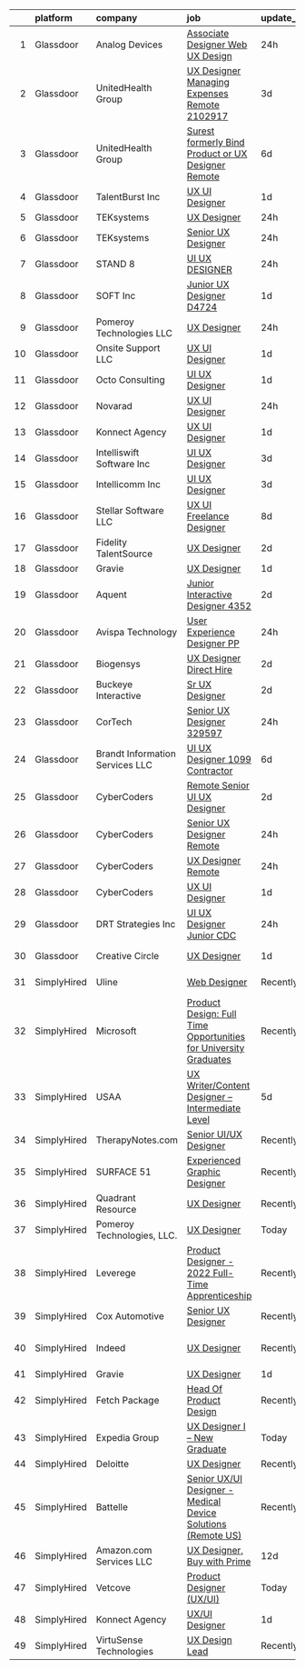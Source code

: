

|    | platform    | company                          | job                                                                                                                                                                                                                                                                                                                                                                                                                                                                                                                                                                                                                                                                                                                                                                                                                                                                                                                                                                                                                                                                                                                                                                                                                                                                                                                                                                                                             | update_time   | location                  |
|---:|:------------|:---------------------------------|:----------------------------------------------------------------------------------------------------------------------------------------------------------------------------------------------------------------------------------------------------------------------------------------------------------------------------------------------------------------------------------------------------------------------------------------------------------------------------------------------------------------------------------------------------------------------------------------------------------------------------------------------------------------------------------------------------------------------------------------------------------------------------------------------------------------------------------------------------------------------------------------------------------------------------------------------------------------------------------------------------------------------------------------------------------------------------------------------------------------------------------------------------------------------------------------------------------------------------------------------------------------------------------------------------------------------------------------------------------------------------------------------------------------|:--------------|:--------------------------|
|  1 | Glassdoor   | Analog Devices                   | [Associate Designer  Web UX Design](https://www.glassdoor.com/partner/jobListing.htm?pos=123&ao=1136043&s=58&guid=000001838d44f211b74409bc84dc7542&src=GD_JOB_AD&t=SR&vt=w&cs=1_e2c35e25&cb=1664522449865&jobListingId=1008170145189&jrtk=3-0-1ge6k9shqkhrd801-1ge6k9sifi4lc800-f89ac41868bd421d-)                                                                                                                                                                                                                                                                                                                                                                                                                                                                                                                                                                                                                                                                                                                                                                                                                                                                                                                                                                                                                                                                                                              | 24h           | Massachusetts             |
|  2 | Glassdoor   | UnitedHealth Group               | [UX Designer Managing Expenses Remote 2102917](https://www.glassdoor.com/partner/jobListing.htm?pos=105&ao=1110586&s=58&guid=000001838d44f211b74409bc84dc7542&src=GD_JOB_AD&t=SR&vt=w&cs=1_dedefca7&cb=1664522449863&jobListingId=1008162312927&cpc=654405A9B1E0A9F5&jrtk=3-0-1ge6k9shqkhrd801-1ge6k9sifi4lc800-35735c5c7906a19b--6NYlbfkN0C8O9VKdOj_1Zh75e9_CvYhSsWVxS1Pvi5WUWhsf4w7FOycHcR50Ta-CQORLM6vDVdH5xGTw1aURcqaEgVnx8X5e-_sExwBxAf7Txx8K-yy01Nd4pYCMx1w1njUrzVd9P1xmEsquCot3Zww_IFu3eBi1HXz7guDhZurraRnkX93QmnM1PmterbzorrUFV_6l2xrwHFaxx0TloLYJGGckY9KHWULoltqhe6fEAGBFCZhfrBsRAjpGcpztd8DdldWoegm-Bt6ZeJcm2avfeooveYDho4TTVEaRxhY3xTATLTIqY_3JD029n4SJNI9gjrQ320sjiOvmL3YIlvIJNW5JePmvrw37bKYfioC6vkNK9c_CLTcAY2M07a2H6woxDcEt1G9BGZyLsM_bT_i0axRsw7e2yP2YDAMbw7jC5LmHlZtr6heaLkunTVb)                                                                                                                                                                                                                                                                                                                                                                                                                                                                                                                                                                                                              | 3d            | Eden Prairie, MN          |
|  3 | Glassdoor   | UnitedHealth Group               | [Surest  formerly Bind  Product or UX Designer   Remote](https://www.glassdoor.com/partner/jobListing.htm?pos=109&ao=1110586&s=58&guid=000001838d44f211b74409bc84dc7542&src=GD_JOB_AD&t=SR&vt=w&cs=1_2bb817e9&cb=1664522449863&jobListingId=1008158415002&cpc=F41FEAB56D215062&jrtk=3-0-1ge6k9shqkhrd801-1ge6k9sifi4lc800-dcc99525ad15f39c--6NYlbfkN0C8O9VKdOj_1Zh75e9_CvYhSsWVxS1Pvi5WUWhsf4w7FOycHcR50Ta-CQORLM6vDVc_d6mlvMmodh148_lKU6wNFMck6kYL_C5JaDh7rHJw08C9tY53dT0fOy7AZxBV4HecvY_6WHx8P5gnpJYh-gRf8kKhng8wXcUrnK2gLGx-iI7RU4J1a49b7OKJZaoG-F2kvflRTdHb3w1SC-gbZg8K0lFsUJU7_WnzWImNyt-DMwUVKLUH-Ivnto8EFxYEG0hxDcA37UlaKFoKqCrnaLm277lvS8Z4ahQd4NhBHZCr9i2_bYsVjLYmasg_JHF5hPyvk9ulNcIfVS8kPZ68aIswU4jF9tvyO9dqurr1G7nRUdAXi3DkBxR7Lj2u9JsOnv_GG5Djf8DK559bV58TES65xOzJNy1-icz6xvSpjT9FT6m8_DaNRCmK)                                                                                                                                                                                                                                                                                                                                                                                                                                                                                                                                                                                                    | 6d            | New York, NY              |
|  4 | Glassdoor   | TalentBurst  Inc                 | [UX UI Designer](https://www.glassdoor.com/partner/jobListing.htm?pos=112&ao=1110586&s=58&guid=000001838d44f211b74409bc84dc7542&src=GD_JOB_AD&t=SR&vt=w&ea=1&cs=1_681eefa4&cb=1664522449864&jobListingId=1008168137768&cpc=9908D8D4413DBB8A&jrtk=3-0-1ge6k9shqkhrd801-1ge6k9sifi4lc800-d54fd8eb07908ba4--6NYlbfkN0AytblDjMhCTRr2PwXSTF3LlCyagmIhB_qBKYhkTsU9J8kbOkkPPbkHTn1PvWfxq-OxQkT0mkQMb_m91Yxy5THvksedP65a-rNWCg7qI6Qd4HExynl0cXOt_q1c1MYUD3gaJ_zgYhA9T6zQGXY0-jrFTdQ0VaREUejX0OwnrUUMyf5NcTS1D7sW05_fWpsvLWcwj5OczpX8qc8ylq-2-DtpWtVzMzCtF_LVF1_9Lff7Mxrcgxzwh0cus-fuiW9gMej8gKoV1J5IzkURGdQrQEGJAvW0CwBiyqqZeJxB9RXtf2G99Hv6HUQzw16OeZeadGjy1PpE8SZsBYkzRxwUVgSH29Xwgc6bO6V06H3rzMHGTkeAXdIGOEdmIDbbTcfGG3yP3bYqvcM5Q1GAm-PL3VzzzGL1g-m7J5ZQAnBEGzzLoX8z0rgORKDjjaEnoI0ZR-VGmdPcMH4d71EUaBvKsDddpk1YxBff1mYfOhknLPz12cMyq0tLecoDvKkBr7edgkI3CQLoAwy-rg%3D%3D)                                                                                                                                                                                                                                                                                                                                                                                                                                                                                                                                           | 1d            | Remote                    |
|  5 | Glassdoor   | TEKsystems                       | [UX Designer](https://www.glassdoor.com/partner/jobListing.htm?pos=115&ao=1110586&s=58&guid=000001838d44f211b74409bc84dc7542&src=GD_JOB_AD&t=SR&vt=w&cs=1_b4a8af3f&cb=1664522449864&jobListingId=1008172766049&cpc=A65DF3A704A48F9B&jrtk=3-0-1ge6k9shqkhrd801-1ge6k9sifi4lc800-1ae74d094111a9f8--6NYlbfkN0AuKz8EBO1xHDEL7V2YF9xF3dC_I9B9i-Zw2Jh8clPMK3KTieKealHQySFBD4L6FvMt4hGeVJ7Y62wNwvFx6us616dBCCNc2-ZHocaSI6KC0OLTTborCs04tMUzotO0SypsKNpsLZSEGbYFVhbhOvaa9RTT4v2mGFpOah0Zpwwz6HMAJaVevj5pqFq6ryHKlPIr5yMc2t1XdvbTW6hqjAOMoa6xdC2xQRA-Z0Uu8hBW8S8M_9aKcEvhP9ILarGw_Ufg64KbXP0Uv1Pzu4svSuu2w0u2QApb1vd7Rs5-ZpyEuOD5-9FqzFrlvJW5qikI2TX7njU81YFYQeVZA1iwr6eO64LT5ZS6LxGETSpPrTO7KuQV_MIsvffVzqTY81BpNPRneMVY0pmwxjx3N2RYSovZZu9pC_IyMfSEtXUrtV8QSDUQtzDVucboReuAsjuyLusE9BZKe_HQSAVUcfIN5ExtcwCtDYrO-bVul5nrk4Sl1Qqr2KQniH0XGLf8g0T_XhkP0zFpcuGyLi0dc1W-3l49IXkdlPxffoAPOOUNSI1MnbH2rI5J272txwqFgRcfIwAkyGCYN4tn2UrmSF-mj8sMbvfoomAu457nbif4wBpVJelHOrl7xygGIZdkLf0swjO5Z_f9L50RN6Dmds4-RIJZhkVGZZCIPc_BMBr8Ud7W7AIzOb9AT3_1mzuRl5iCgpBV5zQUVqx8wsuUsQzrNFgHJ5E43I7QIBa-QgDe7RNeMBSqrRfjv1c7MOW_SSMkO3JL2DzIrl6Ibge0eR91OWV_5lrNUuh7e-CMV70oR_5vJlkgVT-itb0OJ2UhAr0A7pglJ-S0CG8GMr-i40XAaZR22HzLbhzM9-75stteklkGO9h5eCbY0BGlo0D6Tp-PKZAgSxuynlUiAwvbEiSptIXVeDIofHtUQxjIWB0ybDSWe3IZDWo35CuB)                                                                                                               | 24h           | Dallas, TX                |
|  6 | Glassdoor   | TEKsystems                       | [Senior UX Designer](https://www.glassdoor.com/partner/jobListing.htm?pos=114&ao=1110586&s=58&guid=000001838d44f211b74409bc84dc7542&src=GD_JOB_AD&t=SR&vt=w&cs=1_1ed2d31c&cb=1664522449864&jobListingId=1008172766048&cpc=FD1C1DA32C38CFA7&jrtk=3-0-1ge6k9shqkhrd801-1ge6k9sifi4lc800-fcce30b190709b83--6NYlbfkN0AuKz8EBO1xHDEL7V2YF9xF3dC_I9B9i-Zw2Jh8clPMK3KTieKealHQySFBD4L6FvMt4hGeVJ7Y68106llFV3IBQKQYzCbtI-MzP9lCQPYMgpsK_nE-15qdg-YBM72zWSi1SSRFnHxcXj2nsOwaHaGri8IyglhjyVq71qBl8FUUCfndLOCvSOuhKgjhT_CKTklG1ZjaLkAaTp5Ocqu0cgWFPbSDts8IMSn3GukJl2QCxm8a83b7_WuCMYp2TqpgdiOHeyv-gh1Y_RZJ4DeoA69-mHtBILPl4Kho0yc90yYAYBP7mEv9Zm2MelwBUDGfH_7KF1VrCdhmk6DaCliSoEajBAokPHnTFmCi_-aQSwBedhPhyNmmkoCd77wmPHjkO1yomI8DA4pN7d00HSSrVwvWhGKX_oYiIvpdYQ979cC7tDSwxMu_aFaepVV3a3Z5vjjfnE1uLi8B7ZiEvgrYo7rruukjzZI1WnMMJ03iRnmPxNvQpkZ2D2ssHAnHDEO8lvACEw3fW8Gq4WjeEw1V3DNMNxLIOg_5u1nvWcW9wdSwwCGC2iiEBvNvF3AZIxL_Jqr0NEDSjQJrSqzH7PkhMZpRaN1DOCxwXZOGpahVfjk6W5ubNb6kG7Nyr4WSFnt9UEvoRV_fU6TeM3rGCXIuUxUrdvFgVdwpXhy3f-r42QqJsvEvTkOThu_0Syexg1Md0OibK_foKcNJKtKAJogwAwm2K87pTDx7JHEKSGqoHOrUUvQ75tNeICIQdwNQqLJxIU_Osca-zUImdDiEfJNg2BWuQFZsC2qUkWqpQxBmn8eCC2rBNy5V37oCTY3H4sgYHoq5SSWFhj10NkW5D6K_X0DmVHvshDktVAwarSXA2b0KcKSjrIh85hadrJiVAKHvMmKHILo-FLTyj-Kf923q-KD9d85DW-G31MWlXZHqd7R235tCviHCQWIL)                                                                                                        | 24h           | Atlanta, GA               |
|  7 | Glassdoor   | STAND 8                          | [UI UX DESIGNER](https://www.glassdoor.com/partner/jobListing.htm?pos=128&ao=1136043&s=58&guid=000001838d44f211b74409bc84dc7542&src=GD_JOB_AD&t=SR&vt=w&cs=1_e86e9289&cb=1664522449866&jobListingId=1008171533547&jrtk=3-0-1ge6k9shqkhrd801-1ge6k9sifi4lc800-3e7e40ff3f9f0ec9-)                                                                                                                                                                                                                                                                                                                                                                                                                                                                                                                                                                                                                                                                                                                                                                                                                                                                                                                                                                                                                                                                                                                                 | 24h           | New York, NY              |
|  8 | Glassdoor   | SOFT Inc                         | [Junior UX Designer   D4724](https://www.glassdoor.com/partner/jobListing.htm?pos=126&ao=1136043&s=58&guid=000001838d44f211b74409bc84dc7542&src=GD_JOB_AD&t=SR&vt=w&ea=1&cs=1_22bfaa63&cb=1664522449866&jobListingId=1008168032948&jrtk=3-0-1ge6k9shqkhrd801-1ge6k9sifi4lc800-abeb21ce7308843c-)                                                                                                                                                                                                                                                                                                                                                                                                                                                                                                                                                                                                                                                                                                                                                                                                                                                                                                                                                                                                                                                                                                                | 1d            | Remote                    |
|  9 | Glassdoor   | Pomeroy Technologies  LLC        | [UX Designer](https://www.glassdoor.com/partner/jobListing.htm?pos=125&ao=1136043&s=58&guid=000001838d44f211b74409bc84dc7542&src=GD_JOB_AD&t=SR&vt=w&ea=1&cs=1_21b3c5a4&cb=1664522449865&jobListingId=1008170934366&jrtk=3-0-1ge6k9shqkhrd801-1ge6k9sifi4lc800-73808df76b154699-)                                                                                                                                                                                                                                                                                                                                                                                                                                                                                                                                                                                                                                                                                                                                                                                                                                                                                                                                                                                                                                                                                                                               | 24h           | Remote                    |
| 10 | Glassdoor   | Onsite Support LLC               | [UX UI Designer](https://www.glassdoor.com/partner/jobListing.htm?pos=102&ao=1110586&s=58&guid=000001838d44f211b74409bc84dc7542&src=GD_JOB_AD&t=SR&vt=w&ea=1&cs=1_029a1391&cb=1664522449862&jobListingId=1008169414448&cpc=9DC6E4D8324653EE&jrtk=3-0-1ge6k9shqkhrd801-1ge6k9sifi4lc800-a2aaa8486b49cb07--6NYlbfkN0Auk-QkTeXAvl3GClZfDM17QnofsqdUwCNpvBU1ShVA2_yp9Eg1uWSGJ1J2ClXU4kC3icgS9_W-5OsuWunWt_IyctRlB_pbyfy0dghEqf4VNyql2VDZ2IGt7AMSmGCYyfN4lJqudB2TMcLul0G85UmzqSdWchKEuZt7nw4iQuQHG9yX2SOt8G79KsOTwlB5zvkT-fC5hS9o1lg81PPYTQb8JMkoEcD9DuloEFvXHvMqNDqrdlLOcGyVqKofYb1j-oSQOBGrELk1tZY-fknn8v65TLdCCX4Wq2QgGWnPlk7wCvLqmL1aNPGobtQiH-0DhpsP-Xs0MVVp6UCmXdE-wSm1k2G6pHj1GEo2W3LnfHi0T5Vj-9rZMQtkbLi2_mSuRkn_gBrdVxGHn-B71vc3lWSwNpmyWKHcoVSGMmJ1V0Na13ZoZbQdRgOKp9yp3ctgd048WxN5muN2xihLcFA7mZHnufkDDzLxU1qRYAM8EaWAEl60o_nKdIS-E2-WdU-rjWIYIYsgMlc7wQ%3D%3D)                                                                                                                                                                                                                                                                                                                                                                                                                                                                                                                                           | 1d            | Remote                    |
| 11 | Glassdoor   | Octo Consulting                  | [UI UX Designer](https://www.glassdoor.com/partner/jobListing.htm?pos=104&ao=1110586&s=58&guid=000001838d44f211b74409bc84dc7542&src=GD_JOB_AD&t=SR&vt=w&ea=1&cs=1_2938e740&cb=1664522449863&jobListingId=1008168500556&cpc=217C45A42544DB93&jrtk=3-0-1ge6k9shqkhrd801-1ge6k9sifi4lc800-b371f68b6cc4eaad--6NYlbfkN0BUILWTwFEMoXKrKssGyD8iTIA4IasGWC9VuLPSE7H-z3PWa5O78tC_NkFRpx8Ok5lPrUM7VPeJDZc1K6nRz6VTjVqrFkmtE1Tu5MmOi-VWlYxoX3PZSwQz7msP4ZNglGJEcCFNl3jkA2XF5qu19Srs_qOr8Em2AJbfiSkMTCMKsvYpLkr4E9oiEiMHqzWG952G5pZgAyKy4uy922rEP-AYVRwBWmCLlxcV18xZQ6lPFccihcknocw3rkR6UfI_-gvlMF8R33WHXM2HMYN0G7o1kbxMP-RuOUeUCsiIYC6ylNkchN5nlYDIcZ3W4215WNUz5JkSYLTtMlSHjWuDWAcRpF-vq5hPyAP2zxyyVVhZEO2FSL4ASafdXyZrToLiDaicAuuZazyZIJxEBjqMADPCPg5khLYVdxFlMy5nfWySADlakHg4RThsCx6uLJ9ETwxRtq8w8KzgisAwQwgrRFet3AM1HZRquc_TWjo5-i_4SYBcjGIb0NWy96kr67SFfE3cfMMdSjqGQw%3D%3D)                                                                                                                                                                                                                                                                                                                                                                                                                                                                                                                                           | 1d            | Remote                    |
| 12 | Glassdoor   | Novarad                          | [UX UI Designer](https://www.glassdoor.com/partner/jobListing.htm?pos=129&ao=1136043&s=58&guid=000001838d44f211b74409bc84dc7542&src=GD_JOB_AD&t=SR&vt=w&ea=1&cs=1_06f36cd4&cb=1664522449866&jobListingId=1008172460860&jrtk=3-0-1ge6k9shqkhrd801-1ge6k9sifi4lc800-66256d4ed1a99d4a-)                                                                                                                                                                                                                                                                                                                                                                                                                                                                                                                                                                                                                                                                                                                                                                                                                                                                                                                                                                                                                                                                                                                            | 24h           | Provo, UT                 |
| 13 | Glassdoor   | Konnect Agency                   | [UX UI Designer](https://www.glassdoor.com/partner/jobListing.htm?pos=101&ao=1110586&s=58&guid=000001838d44f211b74409bc84dc7542&src=GD_JOB_AD&t=SR&vt=w&ea=1&cs=1_8640d158&cb=1664522449862&jobListingId=1008168438925&cpc=C19BE7EA145E205E&jrtk=3-0-1ge6k9shqkhrd801-1ge6k9sifi4lc800-9b61eef49c5311ef--6NYlbfkN0A-7AasZqH9Qn1Anb5-SGr1cEoKuvdHr_Nh2LwbaEhTGEydg6s1jxro67S5AJCHI4rCBnE8SwSEChdyMxCt7PW4zVyycmXIqTm8Idwfu1X07f4opH2Wlp_JY5FDsWaDDWmu8V3Hj2CCU_jidTElN-oSw1EgEgQMTamuJ_XaRKgvdppN0e1kKCMBxfxR7c6NgOKlJCaOClFp3ioetOllTTLrSapxYpiXwhOo50r_gWGg-ADDwM-0YaYa18fHGYOoBcow70eUFO-8wGceSdZ_lSTjlmBl6_Kj0nKHt7ivvyZNVx8FAOpj39MsNY_TsGu1CcgwZzCUr0wg8-kvlYAXov6QTcMSQXqyBAywyEIsCpPh30bSwoAfMI0AoWK6PmfKfgvh8NAP0Ygwic9r5VXXM6N3qu-kQdqk55uX3xivRywg5C2EZh_jLRLcEzT-n0VwFdxtm2Sxi5DvS3TG9kzt9OgunB94iZK9zmBxNRFEEldKtK1UkFYH-kKslCXwJ1M_HSQ%3D)                                                                                                                                                                                                                                                                                                                                                                                                                                                                                                                                                         | 1d            | Remote                    |
| 14 | Glassdoor   | Intelliswift Software Inc        | [UI UX Designer](https://www.glassdoor.com/partner/jobListing.htm?pos=117&ao=1110586&s=58&guid=000001838d44f211b74409bc84dc7542&src=GD_JOB_AD&t=SR&vt=w&ea=1&cs=1_0886a5de&cb=1664522449865&jobListingId=1008164005707&cpc=6FC5BA77C9A4CD78&jrtk=3-0-1ge6k9shqkhrd801-1ge6k9sifi4lc800-caced73505e867f4--6NYlbfkN0DiLKrdXjeQZR9vKVzqvG_fO73QKtee5CoWfuVjZxaK4bmjGwd_vuK3iP9vI1bYUpCmrS6Qwd2t26YvYyO7Ak0sOC-t504NbZCSil3hwk41tww4WX760mfuW3bZeK7Bxtk7xiLTT8fqhdbCqh6EuwPpDy8MfY1vS0nfKwVw8_LH0Uj9pxUyhTMVc1OgAw3kxHbM6LkGNbhFu8fs9VDfWGWnFrjdknB-JzyawHKf7M6AP1E3OWHl72_bkCC762JLSXhhjKLTGFT2zvsYhOYKgClq8EleGSOoZpGS0HbWAtwfpWypPkJC84gMHuHld7EOP2HSM4YXE6j5GAgxaHNGobKP4O1pgh90LjAg_Rp6Ru4iKI2-Hw4jqbOVDJxzEkblEzL1qF1WVcHrpB_OymMDHDtVBPOd0l4FokS1tsXxcb6i-VFFt2bpURG55N_BxFChkZxBhhuEqWGX_eJnEOYukkPX7hO_2pTf4ivdSJkBSnsJ8mvdizrqVWOPmcOVNygXw3C5TDJKEexvX8Sa7lvoiHV2_3ZcXGQEv-0B-TYkzvE1HG7JiAY7tMfGfAg-Jw9P61wyeSmhHuvMhau-j4aalh4_GvX1-dA6rXL0uzGLYThalRmvqiO_N9t_oS2WMeFqBCDNwuo7RioVvIc46TIxswI0mohCIBgwLRpW9tYNBdRkXbhekBAW4vDg)                                                                                                                                                                                                                                                                                                                                                                       | 3d            | Atlanta, GA               |
| 15 | Glassdoor   | Intellicomm Inc                  | [UI UX Designer](https://www.glassdoor.com/partner/jobListing.htm?pos=107&ao=1110586&s=58&guid=000001838d44f211b74409bc84dc7542&src=GD_JOB_AD&t=SR&vt=w&ea=1&cs=1_6da78062&cb=1664522449863&jobListingId=1008162824501&cpc=0FE1F5EA2BC84A01&jrtk=3-0-1ge6k9shqkhrd801-1ge6k9sifi4lc800-77d90b9bdfe3fd21--6NYlbfkN0ChKihHdWUYlBRbbnjV70faLAmc7CdQbAkEYrx9QGU1An9lzWqTAjHS5tSZ18XLIvExbfG7YUs9wX5NlgJN93BLATALkr6wdcVUe3x2gVRLOAtumFiEB6EhR5jkv0CzPFZm5dBwAJiDHEKSy3TEOuxRoJmPduteKoUNly0VausAEtY5NtMS5AeCa2d_BozR69-PKDp_5GzL4hleFXKjHcV6ttx5UAv2f8tF_-9lMkKxufTvraEZccBhkqhPaDaBeBXFizjdzg8pFJf9Fc01A-HkdkMpTKvC-KfKa7m_2utOiad48tDvdCzhcMOxO5mYGyEzA1fqerIKueTWtO1H2Z-t5U_ScosRNRGXCYZdTIuy1ktQUqlH85GPUXgCLofjueYATwMKOL1ZcaEQ4iVgNZPWVmc8kKQ8-4ONL_Mp50TfY99u2LGXHZM7m7pNBRXpIvfjHFn9UnuhMmH6w_v1KsO_oB7FAEkOU0_erUN8Azy7PtUP2aaOQtcfrcrEQF-ElNg%3D)                                                                                                                                                                                                                                                                                                                                                                                                                                                                                                                                                         | 3d            | Wayne, PA                 |
| 16 | Glassdoor   | Stellar Software  LLC            | [UX UI Freelance Designer](https://www.glassdoor.com/partner/jobListing.htm?pos=127&ao=1136043&s=58&guid=000001838d44f211b74409bc84dc7542&src=GD_JOB_AD&t=SR&vt=w&ea=1&cs=1_ad06fa0b&cb=1664522449866&jobListingId=1008153816308&jrtk=3-0-1ge6k9shqkhrd801-1ge6k9sifi4lc800-5c97b58db50d63fb-)                                                                                                                                                                                                                                                                                                                                                                                                                                                                                                                                                                                                                                                                                                                                                                                                                                                                                                                                                                                                                                                                                                                  | 8d            | Remote                    |
| 17 | Glassdoor   | Fidelity TalentSource            | [UX Designer](https://www.glassdoor.com/partner/jobListing.htm?pos=106&ao=1110586&s=58&guid=000001838d44f211b74409bc84dc7542&src=GD_JOB_AD&t=SR&vt=w&cs=1_ece09df9&cb=1664522449863&jobListingId=1008164718000&cpc=8A48E7D5890B96AC&jrtk=3-0-1ge6k9shqkhrd801-1ge6k9sifi4lc800-d0d3d3ff856dc8ca--6NYlbfkN0AoYXfdOe7El6-Ykny_IbMrQLc_ftZ75MJybi-dJXWXjsCzoyCJRRBVlF9fO0cfHB_4Iss1mpfrV1KEL_i1jrZuTSDnlLV-HZsg7UToNtl7fTd04rV74herW18UR8Dk9LZazC636Rsw_-43zuFw_lqdkZ4j2HFb46I_IeGNGbd4rzY-fnlbSMzrYJ_6x-A88F-cwhwyhoV3_E80RaShb5H44hwtWqeCetWC6Q8LPZrCZN7VzsZtRr96karfL9wK2kLvNS2hjl3JbnxWffBPNes7IUytfbSULEFCdGz_D7qVj4RQj5xgzXaJohTMtPhtTOpKYjcRXEuDN2EmRqRjhvmLHPsU_X5GfX0mjxzoIzFYbk23ExSK_xBsCv_4dX8OPc9ibeIa_822_zXkuPR4RGUjBTUH3Unoa8n0as4qr7S-BkFJJKomnchyOTio-CGtjyrTI6_GBPK_ECOXIUvZjTRmzz2RGrE1aUAnyBQhSe93vMQKJ3dhA8IhGvGG4EG_fXs%3D)                                                                                                                                                                                                                                                                                                                                                                                                                                                                                                                                                                 | 2d            | Boston, MA                |
| 18 | Glassdoor   | Gravie                           | [UX Designer](https://www.glassdoor.com/partner/jobListing.htm?pos=130&ao=1136043&s=58&guid=000001838d44f211b74409bc84dc7542&src=GD_JOB_AD&t=SR&vt=w&cs=1_01042f61&cb=1664522449866&jobListingId=1008169935298&jrtk=3-0-1ge6k9shqkhrd801-1ge6k9sifi4lc800-a41b370174a5f361-)                                                                                                                                                                                                                                                                                                                                                                                                                                                                                                                                                                                                                                                                                                                                                                                                                                                                                                                                                                                                                                                                                                                                    | 1d            | Remote                    |
| 19 | Glassdoor   | Aquent                           | [Junior Interactive Designer  4352 ](https://www.glassdoor.com/partner/jobListing.htm?pos=120&ao=1110586&s=58&guid=000001838d44f211b74409bc84dc7542&src=GD_JOB_AD&t=SR&vt=w&cs=1_20219648&cb=1664522449865&jobListingId=1008165513680&cpc=3BA4CE39D5B5DEF5&jrtk=3-0-1ge6k9shqkhrd801-1ge6k9sifi4lc800-bf130ab23b83691d--6NYlbfkN0DMrcEu7yrtATojKJA7cEzGQ3FdRGWLh0CZQInL4ECGI9gD0Wolx9R2v-Aex0-GK04wuCgzflPBRkRQfW92hu5bdB7I5i80oD0xKC7ZbT0oWx1mhDK9tT_G3lq83ALv5_npUo_hMljb4KaRsw9wJdbbIoRv6v9BEzOoHSMB09PFnNT00pACfxFFa-bYm56iFcyrz0FGJ34H7UHigEsChEhZpbE7vhs_Ft4yhfjFEcmpLW4j3Td182vzHDAmBB7nwD5-CoFREueMow_wrDTlSsPotYtGkjkkZSRJ-ku6RVPBqO9a50nvtpu9mERGN0cgU768pLoJiL72EfJ3WYqiZyBm8yi29v9mHll8TFocWA5752C28L-i4tgmqgMAdiGlqpj_PSzQXRoThl65iN7UGQfFigLSm39h1-g5VRxs-G_DJJsRZ9cP0C2OAf2yTz1r7Qo%3D)                                                                                                                                                                                                                                                                                                                                                                                                                                                                                                                                                                                                          | 2d            | Santa Monica, CA          |
| 20 | Glassdoor   | Avispa Technology                | [User Experience Designer  PP](https://www.glassdoor.com/partner/jobListing.htm?pos=110&ao=1110586&s=58&guid=000001838d44f211b74409bc84dc7542&src=GD_JOB_AD&t=SR&vt=w&cs=1_48c85258&cb=1664522449863&jobListingId=1008172501184&cpc=AF1E4A3695F490BE&jrtk=3-0-1ge6k9shqkhrd801-1ge6k9sifi4lc800-a932c045d8ecbf15--6NYlbfkN0Dj2d0qKPEJP0fpBViK7V-TZwXvjpwqshPgAnSSx4qW-KrhPkyDM9HZpLSjbx7r2sh-hW-9TZ398-v1QoGlynyU4UKI3pyGGEMJsVyGiNBl49T2mB5j84FzOxB2IsCw88WdoSgdMgVgxrlvks9CZSqUQv0F0wdkx16WIXCZtPzY1QCsb7lbBt59Y1poCSDtOtH-8CDUrgNkJagZ3_5GwXtXeprGUOkObzR05rnhVuJxZti4rwGUAvClb5-tWwfGaOKXPgCAlsC3Y2pGQIR5jv4boz3zBplgWxGKHQso_LiylwtQxmR7zFfBoDceXs0pl6Ga887ngdcDClfUyEKoQxQH7Cc4lxAmcD9UhQWM_Vom3BTEXCWoRL3Q6nxcCbAFa7_vlYibay2Y2SU8I_AbU7ziVTX_8ELwn62cFVeRC39bb8auiWz5ef6JMDgAEg8QWyFjVmn8YI4omMEtMws5T5XO)                                                                                                                                                                                                                                                                                                                                                                                                                                                                                                                                                                                              | 24h           | Sunnyvale, CA             |
| 21 | Glassdoor   | Biogensys                        | [UX Designer  Direct Hire ](https://www.glassdoor.com/partner/jobListing.htm?pos=121&ao=1110586&s=58&guid=000001838d44f211b74409bc84dc7542&src=GD_JOB_AD&t=SR&vt=w&ea=1&cs=1_7672ed41&cb=1664522449865&jobListingId=1008165029830&cpc=3BA4CE39D5B5DEF5&jrtk=3-0-1ge6k9shqkhrd801-1ge6k9sifi4lc800-26aa007cd35ed355--6NYlbfkN0ALcONX9zP3vzsQVyXitmxRLy8VCeRuNMOvRPshq8lKaH6v3p3LVJfTTZzCjMRNFpY3RUfof14y10Ua9-gnP8Gx-CA3oqECMfUYC-HbcNI0qZ7-C-N5I4nogXKqsjrJHDUrOrWj30ubJD12TdskYD6sdwBkhi2lKF-nX4dNx0iTAUZcSWVcA7TJ2OswzNhtMX0QxCpfNUvvlp5v-dKfDS3J2FO8GfGDdJkNzhgrsT6Kox9-zy2J082Nv6Afmwof-GNpYKDtM2VSmWCC7q2YOor1Rh16Y8RqZos0ZrZfJBfdPeMW_5-PMm1XCv1PPWFe6Yk8y5MjmB5STs4hfni1PaWcWB_Ud7e5qcFXuwdN1TU_3HFlO42Lhy_5TVXxlwJAvzXd1BsxalvgGEnrE_vZWQVF-jRD8IHNZ-_P744ws0SbAWE7yssvY5IN7cY3JkeoXGV6lc_tEf33tpLekiSa1gh1qH2ZJeaX7U1XiE23G37bcx3j9RE3p6Ry3IDKK4owQDf0P1EdX-XelA%3D%3D)                                                                                                                                                                                                                                                                                                                                                                                                                                                                                                                                | 2d            | Remote                    |
| 22 | Glassdoor   | Buckeye Interactive              | [Sr UX Designer](https://www.glassdoor.com/partner/jobListing.htm?pos=103&ao=1110586&s=58&guid=000001838d44f211b74409bc84dc7542&src=GD_JOB_AD&t=SR&vt=w&ea=1&cs=1_3a992bb2&cb=1664522449863&jobListingId=1008165037804&cpc=632C08DE5A4EA969&jrtk=3-0-1ge6k9shqkhrd801-1ge6k9sifi4lc800-1372e7c6c9b13e23--6NYlbfkN0BTy4Vq3kUv-8E8fBOrhZt-7WJQYqv7u2ur6JnxlE7nq_aQtV-qQ9P-Gx6Ls6vkuajWnB7VhfFf09OP-YACW3EXqNw8VKG4XYe3Pz9LO7NcUtOsoUpjAZ4ICOWtJOCZdMF4JCh8E3IY74lX6GG4NbX_ZFI4pU2xwiKHNYRkb2U25C-UE5lY-c6ad5vvSfd6Pscx_dAdwT6W57Vr8TxGYVCqumUGXumxcTpXyz3atD-axIg5jVXtCV3nrk448J1dE4OgCiAe7loMCM1djWRWLzCCDh89LNiYjG9LJHMXfcBNKc6NsseC6g03akL7-F9svUtvJdrBlXbMTVxZVeCM-5dXQwIp-eqkHIIO7WPLUdNCxcU7GRFgp_d3Xa2xXrINjTQwyh4V2YMkgBGMKqtc97KcCADiJUmcRsbIvqZldx8sqVJGJPPcAeKixk7utIb5rR-adi02Kf4K-wS5HvRJVq8M68QqLNTFowFBr8i46yadMK5XHO__Zlw6ofcbBxtQ0yI%3D)                                                                                                                                                                                                                                                                                                                                                                                                                                                                                                                                                         | 2d            | Remote                    |
| 23 | Glassdoor   | CorTech                          | [Senior UX Designer   329597](https://www.glassdoor.com/partner/jobListing.htm?pos=108&ao=1110586&s=58&guid=000001838d44f211b74409bc84dc7542&src=GD_JOB_AD&t=SR&vt=w&cs=1_71f367e7&cb=1664522449863&jobListingId=1008171368139&cpc=654405A9B1E0A9F5&jrtk=3-0-1ge6k9shqkhrd801-1ge6k9sifi4lc800-64db2dec43e2a41a--6NYlbfkN0ATCZlh4at3dJuJ3v9QYE_c1VOYF6jG6qQshNoY64OlFAW6_fpYv6Q67PZxGEGKo3SL2M5C6KkDyvKHgIav2_lcQVlml4H7f9dHeWXo5v3cvzlSMhtl7qGjYMA068WlFunB0HlLNP64cbi11H9C7IgL_reSRGjYBEiYUaMBPTvH-PcbzK_DoouKZEdOZqy4rFqySU45E95n0c9xWD4uSp1cDScWqiYvCqmPxd4AOMtSURc3Olh9ULQHxw-4f8tbWX0Z8qo7yXNxLj6yEvHsseT-CwCINJCptZTjkxz2yE4LcdhrLbvqyL3t4CDkFXjqy2ypTRGlKyGizJ5BX7W6YqhjjPYj1mJawOtJgCSqBjp8xnsuqsaoUEwKrvd8bMwARBYGisjq8C3g417CojqY3qHWTwhL45e18ZHjMGj87WjUGEpklKmSZjESKOMyDf05SgBuQZhNDWNCeoQQBCB6v6ov1gKGQOB-PSTISTswaaruEONQsYRr6_UuA5uRRLz72XbeGjbMCLM-9tNDOKwWD7rKzkQuaT9xgX1BLvr1LVKuDV1NpqR-QqqWKXEVlr8Awni6jRR4GVlEs_SnEnQ1J42mtwIBHejZA4E%3D)                                                                                                                                                                                                                                                                                                                                                                                                                                                 | 24h           | San Jose, CA              |
| 24 | Glassdoor   | Brandt Information Services  LLC | [UI UX Designer  1099 Contractor ](https://www.glassdoor.com/partner/jobListing.htm?pos=122&ao=1136043&s=58&guid=000001838d44f211b74409bc84dc7542&src=GD_JOB_AD&t=SR&vt=w&ea=1&cs=1_ef6a93b1&cb=1664522449865&jobListingId=1008159270200&jrtk=3-0-1ge6k9shqkhrd801-1ge6k9sifi4lc800-13f81370ffcb182a-)                                                                                                                                                                                                                                                                                                                                                                                                                                                                                                                                                                                                                                                                                                                                                                                                                                                                                                                                                                                                                                                                                                          | 6d            | Remote                    |
| 25 | Glassdoor   | CyberCoders                      | [Remote Senior UI UX Designer](https://www.glassdoor.com/partner/jobListing.htm?pos=118&ao=1110586&s=58&guid=000001838d44f211b74409bc84dc7542&src=GD_JOB_AD&t=SR&vt=w&ea=1&cs=1_999a2fff&cb=1664522449865&jobListingId=1008165090693&cpc=654405A9B1E0A9F5&jrtk=3-0-1ge6k9shqkhrd801-1ge6k9sifi4lc800-adc2f5ed9f5dc9eb--6NYlbfkN0CpFJQzrgRR8WqXWK1qKKEqALWJw739KlKqr2H-MSI4eoBlI4EFrmor2FYZMP3muM2M5GK0N1Sw5nsxO8Y7XhgQk77FbFYlA2swR3SVCLXxEC6a9xmDexD6m6H1AaYB90OObhHWtfek6Kw1WsLUUFPFwTYpHyODhXT1cU8i3l-fSNdvcvaRi7ljIO47sUfa-zvGKc_CzTyFgE09gpttjzhI3CM9ZhtBbTqVS5RSczdAxfYi-rQ9kncdk-u5D858WWoFSxJhMmMUdwn6BjFDgSt2JcIke8Dn9u3gifUfsocuytPmtGkF5fi_OJKBkG5xx0b92b4rSO7Ii3-ycptRyW_e8uuorXFXIzpazBcgpnYmQOqDFTHVnIqnvApUos2Na4WgEICD85y5jKY61qFb8BWlqQvq4v8Ji3RSgsmdQAYmffCx4g9FOJBHwOGYHv3AeIW6kRGdlKddZQSkRfSZNYQVR0bPChQtlE0Zf6efQFpzwJXkWxRn-IiGt1bjHspMOZKAMRWFyDNt3fSzM5fiTJ5Cz2mZ8ccnFQ5rtBHAhcEzEhgSQbUOd01FzDKYexr8eTaPuNly0ev33atNXEGYRtoPvgzAI-fcgK5H3UNdYEazxBrqhcw9_B249A7Tc3CTUgg7ki2u3GUFLcLivfoplxxC9lZUAjD4O4iIjMxZkWGYqWF4c9VwsHrIWUKJXxh8UqW2x6cVCTCJ3LYUU5ZE0FQT5B5nNWZ1XUTYEOvnGRbssIuQMo6vWCrp5XHg4WDXYIM5FkPbK_YKOwRzYiuYV1-FDFYTqgxBY5JPv3todZIY2yxOA_70wVhy7we0s7z-7IT3ODnhGqTbnByHS0gQvNHsgLRYszEHDJ3SPBDQxhx4kuZcztRpTWvE6CCY1ckajQU8L1jab39h7VFNxeFn2Wiu8t_-5idqNGcP4qQ_dDpaHf-YdOqUbRXo6jO-zhL85chljqwwEjTjpy7PM4DH6a2XOigOg8RKxSiX4TsyO3j8TNoCIbsyZLaTmdpcogeQACs%3D)           | 2d            | Phoenix, AZ               |
| 26 | Glassdoor   | CyberCoders                      | [Senior UX Designer Remote](https://www.glassdoor.com/partner/jobListing.htm?pos=116&ao=1110586&s=58&guid=000001838d44f211b74409bc84dc7542&src=GD_JOB_AD&t=SR&vt=w&ea=1&cs=1_0f74567e&cb=1664522449865&jobListingId=1008172776054&cpc=654405A9B1E0A9F5&jrtk=3-0-1ge6k9shqkhrd801-1ge6k9sifi4lc800-ddc5aa694fe40d10--6NYlbfkN0CpFJQzrgRR8WqXWK1qKKEqALWJw739KlKqr2H-MSI4eoBlI4EFrmor2FYZMP3muM18C41kHOQtw4huZOJcBQJAtHfyTdRzw4_CpqH0Nj455rT58uI4b8oBpLpTzoi6jFby7FY5TPQNkSM5Q8iIhsNwBzXTSbvt8cU9Nn0uELc0YwZly4paotD2s6p2dnUhrs9MgU_kHWKk1AcgN1LQDTXDyQhpIw9G5rgVR3KNuo2-p8s2omAMjOhkDpa3ekSgwXbV7dc-4SHqrP-lP9Nv5TdBqCJK339q20F43dZ0XH81T3ew3ZWV9aSxGd4uBOyvUbpy_w2UnziRIviujrMvhEr0p2Lcrat2HVTS_L7E-gvbBowXt_utysDWGcRkly8Bo0SBuXFR1NEJHo2ucXoOFu30LzxgxPy7boKhCgDnhk4M5KOm-QIhSvPHnIxw6oigFSt54BlR5XvgopwqFEe4X8NjGBpKqv3rdpSYik5-iBMYOfRPtpZ_R2hxUSVwdAqrz0eWba4Vu0mY9Vg1OcCdf9EES883MrCnA0FuoWIf_p28UjNccnf0XJRabp4-9hST3Es27mMH_mt02naXbhowzClOAkJuD3kmN0XPkU4f7u6SfhkI7A7NTnn_GANeiMADbLxbYz2p_pGqpFFXd2IhVBIe_jCfQxTPjGIUVnvOjCcfm4WgyJR-etCafvb4fojUR7WtfhZaIyfhW9B61oVrAAp0pfoFre_aY40b5wZdS-vsqi1Y-DumfPyclnwEy-7boClc_KbVTEJq985xGD4LBhQxyQ1BNfGJ09zNeOQQLAcNt_LtbUrjy6dlIr2Qn_viyXFZRF8yFY7pAb5K9SZByzvsj87hGFx5tOamACXGVfoJQWPkleftMWIkrchFj5KGOpqgwDzIxRxkJ9Db2vUdEU79r5AmlQvCeLYd8mz8VHXal9g2RTiPa3ZwiIq9HolJg3WsA6nA0A-2V_dTaqwaJx-Qw3YWJSk3T2CL3cE7WosOYD1i-Co7P0BY)                            | 24h           | Saint Louis, MO           |
| 27 | Glassdoor   | CyberCoders                      | [UX Designer  Remote ](https://www.glassdoor.com/partner/jobListing.htm?pos=113&ao=1110586&s=58&guid=000001838d44f211b74409bc84dc7542&src=GD_JOB_AD&t=SR&vt=w&ea=1&cs=1_719b4c6b&cb=1664522449864&jobListingId=1008172775683&cpc=F41FEAB56D215062&jrtk=3-0-1ge6k9shqkhrd801-1ge6k9sifi4lc800-759d390a51a5a3ea--6NYlbfkN0CpFJQzrgRR8WqXWK1qKKEqALWJw739KlKqr2H-MSI4eoBlI4EFrmor2FYZMP3muM18C41kHOQtw2Yp7lX7PEBUQsCm4AZAZNBABphYGonMIdJARngbS8ss2pPD0zmHeO--jgvDFd7OkyotQ1qzcJ_poVJvnMjEB46Aw-3-4orkE5ndc-lj-hGIuJwKo33T9T3BiMmwkpfaG9_BbT1WOkSiTflTuOvfMs4mItfdzmk7hgsMkWO8fpsyr_FpPoO1HYS4coMxPyk0PzeCDOblrlws4pdD6OMakIneD7R6d4sx-1ct1cQb1YCf-41k6N6lHYIrVE7oIaDQtYG7FIhTGjZiE2pfbmf5nD6YYk8QHTdzZOhVcoqOM0E2CoQ2l83w_h8oYREY_Z43i2XagiYQlvu8PoP4pFxy6Y2nSVcShHjjo7i2qTQMJmlflSVGe4BQYaoS_3qlGAu7m7on2jY4PyvWBrA39q7YM6vFv2MmxJm-XffjNWyDlY_sKTZ1dDcWPESzGOajqqIJbOIacnJ6VPvXV_3TGm7y-unH7jfmIYG3DKF9sCW-Pi5kqem5j1kRK9J6fumrWy09LxRhknJ7-HY-u7NpXICrDoteAePUspLz8uBYxLHG3mKReAZAuBMWWfO9TOfSDr-jKdpWIj2f7z02jyJSqME7RbXdxV7YFVloVBA00fliGGXBxtl5MZQeWbyAd1X0A0wmQG0w7klYuZQxZUj6rNr6olWujA4dKhFoqI-MouoCjDGgOzPE04wwS4JZqULFmBR22U7gKh2n1GpERP2g_Uod5lBjGdVfKAPbHY9MCFcj1YNPgSTeeJm9Q-c44eXvKGbyCPciWBLeDn12tZwMhnlkodGihH_P1kYQsNO_ekiT6aNCFobbXZVJrZt76GOG2EoQf-aaNBfUAw6RkR_mnZ80cgCmVNsV5y8q9uSkqpRD2zeAaVUGBLDYytaM4LcWwmMScxQYWzl0-AESMh3noGA8zZ3W15m7yXdBaeGvNpaGYf_Qr0SIsL4Ps6Bqr52dsJUVEHapNsoQV6c0) | 24h           | Columbia, SC              |
| 28 | Glassdoor   | CyberCoders                      | [UX UI Designer](https://www.glassdoor.com/partner/jobListing.htm?pos=119&ao=1110586&s=58&guid=000001838d44f211b74409bc84dc7542&src=GD_JOB_AD&t=SR&vt=w&ea=1&cs=1_e6e2a345&cb=1664522449865&jobListingId=1008168715108&cpc=654405A9B1E0A9F5&jrtk=3-0-1ge6k9shqkhrd801-1ge6k9sifi4lc800-62f99c2ed14032fd--6NYlbfkN0CpFJQzrgRR8WqXWK1qKKEqALWJw739KlKqr2H-MSI4eoBlI4EFrmor2FYZMP3muM3RZDYlem4fZYggvTtaMiarZI-GTWWm3J5OfiOqFGz7NipJ8Ky9wriSI8FYS5nQdTKZkup3Wg6RxTjJdvuJKQMvcI_VrJ0cuBdStlH3zchFW_eLOz3jKvNI7EQysBPXbOd8-rkU3LlHf2h1aievuIwy8eZMWaTU3ni-1_1TFBdQEAB8w_gl9XHI4N0bwipeIgRCMtWMdzvnMOnzMR9JJid9Tnl03FoULL8haubLIJX6wPy5NKAPiQ0fBDuD-I6oSZG_FVz8J3t4ZrEZWdBzm2Bu3OLDNeVOQsCsQVj3pz2g7N4mCA9yE9RgI-4F81TN6Tu8ZfjhRqvLo6OuSf3XmZTNYDpdJgfVfoLLSOxh1WM0Mq8N_dvS4d1rTSutdhBIxMHgHE5O6-4PIvO9McXjhMDXdt-hLcnoxKIiejAaikotXFnTlwx6jdQ72ZvDAqpltMC-6-7AITkfJ14BL9dLPKi1bhIWpVAn-8IwgeBVNWt-WtXjEYb-jNxAgkqDpdIx3PHsMlKpdCSSwYZAY5jK1EifTqqP6xdInnroMeyo6IX-nVMzB8gornxxtRV3ShxAPFXbESkWj-VyQTGxI1xIDekPfhA6d1cQJYviaAYvhsjxQyJCGEld-T9Ba2sWWdkUu8X_EMyPm3c4MP-DIaWIeG450P3rw7L8Pp-Z_jY2tUzIUD7AW4O-0ooXkGr1WiIh5t6OHulVSnpECzGuTQ5qxiFL9ZdDY6TYFxc39oJSpsCQhN_wimezK7LMrsnE5DWLkMoM9WdVG611Khq08GheRh2aY80ndZhTiCuQFAxSvSfccMyEetwZBrhJv5crA6d6f6ckJLPws5erYjo9ouviegfOujZ8xCKEsjZOsFTCT-W3bH_lPaqWMBtCeMZWDI2dowpWOBMAoZgKqrXuHj8cmZeY0e3E4QpP6XI%3D)                                                         | 1d            | Ann Arbor, MI             |
| 29 | Glassdoor   | DRT Strategies  Inc              | [UI UX Designer   Junior  CDC ](https://www.glassdoor.com/partner/jobListing.htm?pos=124&ao=1136043&s=58&guid=000001838d44f211b74409bc84dc7542&src=GD_JOB_AD&t=SR&vt=w&ea=1&cs=1_a392acfc&cb=1664522449865&jobListingId=1008172109667&jrtk=3-0-1ge6k9shqkhrd801-1ge6k9sifi4lc800-4f0727998002c8f8-)                                                                                                                                                                                                                                                                                                                                                                                                                                                                                                                                                                                                                                                                                                                                                                                                                                                                                                                                                                                                                                                                                                             | 24h           | Remote                    |
| 30 | Glassdoor   | Creative Circle                  | [UX Designer](https://www.glassdoor.com/partner/jobListing.htm?pos=111&ao=1110586&s=58&guid=000001838d44f211b74409bc84dc7542&src=GD_JOB_AD&t=SR&vt=w&cs=1_be54b429&cb=1664522449864&jobListingId=1008167791262&cpc=4F748F1840550ABC&jrtk=3-0-1ge6k9shqkhrd801-1ge6k9sifi4lc800-de19147f2b257598--6NYlbfkN0BPwlZa85gbT4Q3XYQoU_uQn0Qmw9zd_9UNfmcwtqAVud1yvyq1Z4UAlx1bxhDUi3IgtUUicMkF7R-ocd9HZisY921hulQf2wQxEsdN-On9FmyNBAMzEdZohajboyDiukaD2uwmZbKuOOieVI54DOD_C2X0ova7qJAxJLQKDzqwASON8vns6sD82PYTkfXQHimjxD2EJCaU8tGwpZs5hAIuzLWRKzLrjdfstGhLKqI834mhg3sW-XPSt0LZ2ofCPOuvpRtRvkZeGq11ZF_yyj4-hXdUCvCq9U3hsfZbzknxKSwUO7557ZWZAGvOgADfONN3Putg_a7p4UeD8sRXExwj4rozmMSbvtIancyExuX5p43OJzjeJxPW83Tf23IjYbX3xp9p2_jqze1LMFF-tunmiZLQTQDGMncraXPWx-yclohLpW6qbbXQfrkiSWUMJ495Ads9L2iSjtqi0b7wZirva2V9SwJR55tWBS5O_gm_EBpLDocHS7rzGwQUk4Ef1dil03dp9tCnyw%3D%3D)                                                                                                                                                                                                                                                                                                                                                                                                                                                                                                                                                   | 1d            | Mountain View, CA         |
| 31 | SimplyHired | Uline                            | [Web Designer](https://www.simplyhired.com/job/kI5kUAq-InikRw-9L7E4f0451pjqb3sKTzg2rEtjPg4g-FlQB3FIdQ?q=ux+designer)                                                                                                                                                                                                                                                                                                                                                                                                                                                                                                                                                                                                                                                                                                                                                                                                                                                                                                                                                                                                                                                                                                                                                                                                                                                                                            | Recently      | Pleasant Prairie, WI      |
| 32 | SimplyHired | Microsoft                        | [Product Design: Full Time Opportunities for University Graduates](https://www.simplyhired.com/job/GOqbPINUMgqQ6vvy2xAe6zDXm1TYMyewNa61yws-_0Bnziia1CQdWw?q=ux+designer)                                                                                                                                                                                                                                                                                                                                                                                                                                                                                                                                                                                                                                                                                                                                                                                                                                                                                                                                                                                                                                                                                                                                                                                                                                        | Recently      | Redmond, WA               |
| 33 | SimplyHired | USAA                             | [UX Writer/Content Designer – Intermediate Level](https://www.simplyhired.com/job/lwjWlWktMyY6tRgz6x2WJFFk0EYTSFb_NwZ2JkRBNub3QaqtYwDPuw?q=ux+designer)                                                                                                                                                                                                                                                                                                                                                                                                                                                                                                                                                                                                                                                                                                                                                                                                                                                                                                                                                                                                                                                                                                                                                                                                                                                         | 5d            | San Antonio, TX           |
| 34 | SimplyHired | TherapyNotes.com                 | [Senior UI/UX Designer](https://www.simplyhired.com/job/_Uk1u6lt2JTZLbpNE2Rei76nDh0YNkvmbKzkaQVSLOZUSGQRnMb6Yw?q=ux+designer)                                                                                                                                                                                                                                                                                                                                                                                                                                                                                                                                                                                                                                                                                                                                                                                                                                                                                                                                                                                                                                                                                                                                                                                                                                                                                   | Recently      | Remote                    |
| 35 | SimplyHired | SURFACE 51                       | [Experienced Graphic Designer](https://www.simplyhired.com/job/RhAmSfW5wkE5AN0RuM3muEP1fp5jOofdrDHOHy-SQinqu72bUNcI4A?q=ux+designer)                                                                                                                                                                                                                                                                                                                                                                                                                                                                                                                                                                                                                                                                                                                                                                                                                                                                                                                                                                                                                                                                                                                                                                                                                                                                            | Recently      | Champaign, IL             |
| 36 | SimplyHired | Quadrant Resource                | [UX Designer](https://www.simplyhired.com/job/BbigdMlwS9odeJc8u3qFTuP361JfcSq11VYyNUvog0zObHmnYISI0Q?q=ux+designer)                                                                                                                                                                                                                                                                                                                                                                                                                                                                                                                                                                                                                                                                                                                                                                                                                                                                                                                                                                                                                                                                                                                                                                                                                                                                                             | Recently      | Remote                    |
| 37 | SimplyHired | Pomeroy Technologies, LLC.       | [UX Designer](https://www.simplyhired.com/job/zs8vpJHwu3swszFW_R3IIdonRkFTNY-5CvFMN15QndbE-vDAFGcAeA?q=ux+designer)                                                                                                                                                                                                                                                                                                                                                                                                                                                                                                                                                                                                                                                                                                                                                                                                                                                                                                                                                                                                                                                                                                                                                                                                                                                                                             | Today         | Remote                    |
| 38 | SimplyHired | Leverege                         | [Product Designer - 2022 Full-Time Apprenticeship](https://www.simplyhired.com/job/f2PnrkNkoKjnF_c7MsOM41LbDj7RDHIKkfuGC1pKOOPB0dNQ0HmV5w?q=ux+designer)                                                                                                                                                                                                                                                                                                                                                                                                                                                                                                                                                                                                                                                                                                                                                                                                                                                                                                                                                                                                                                                                                                                                                                                                                                                        | Recently      | Remote                    |
| 39 | SimplyHired | Cox Automotive                   | [Senior UX Designer](https://www.simplyhired.com/job/PeDpke324-L0T5Xy25C-4J7t8XPinRl0PJ3b89_UnE7q4ntKN4C1sA?q=ux+designer)                                                                                                                                                                                                                                                                                                                                                                                                                                                                                                                                                                                                                                                                                                                                                                                                                                                                                                                                                                                                                                                                                                                                                                                                                                                                                      | Recently      | Atlanta, GA               |
| 40 | SimplyHired | Indeed                           | [UX Designer](https://www.simplyhired.com/job/URziMhrNTaKa1PLKfIfrhF-GuRmaj4gn2FhVHZfhBU3tWsV0R0J4dw?q=ux+designer)                                                                                                                                                                                                                                                                                                                                                                                                                                                                                                                                                                                                                                                                                                                                                                                                                                                                                                                                                                                                                                                                                                                                                                                                                                                                                             | Recently      | United States +1 location |
| 41 | SimplyHired | Gravie                           | [UX Designer](https://www.simplyhired.com/job/e4y24LIV_UKIJgtYQLUl91IaYCfBRUW3THLHGbTq9sg3kESvrkK6Uw?q=ux+designer)                                                                                                                                                                                                                                                                                                                                                                                                                                                                                                                                                                                                                                                                                                                                                                                                                                                                                                                                                                                                                                                                                                                                                                                                                                                                                             | 1d            | Remote                    |
| 42 | SimplyHired | Fetch Package                    | [Head Of Product Design](https://www.simplyhired.com/job/k5Iv7kM4rwVEpCz6_Skh4zqN4Nmbeuf-x3qBd77hIMZLA7kW5siskQ?q=ux+designer)                                                                                                                                                                                                                                                                                                                                                                                                                                                                                                                                                                                                                                                                                                                                                                                                                                                                                                                                                                                                                                                                                                                                                                                                                                                                                  | Recently      | Austin, TX                |
| 43 | SimplyHired | Expedia Group                    | [UX Designer I – New Graduate](https://www.simplyhired.com/job/ImCoVUWAWJ_WeLmRpTBd2W2GCtGHKGP0oFkOTQ77w4EnvXXKwGld5A?q=ux+designer)                                                                                                                                                                                                                                                                                                                                                                                                                                                                                                                                                                                                                                                                                                                                                                                                                                                                                                                                                                                                                                                                                                                                                                                                                                                                            | Today         | Austin, TX +2 locations   |
| 44 | SimplyHired | Deloitte                         | [UX Designer](https://www.simplyhired.com/job/tcE3vHwWG7F9PAMB0OVbVp9Pkl5zP9IxyteGJ4MNEqmJmv06mGg-PA?q=ux+designer)                                                                                                                                                                                                                                                                                                                                                                                                                                                                                                                                                                                                                                                                                                                                                                                                                                                                                                                                                                                                                                                                                                                                                                                                                                                                                             | Recently      | Dayton, OH                |
| 45 | SimplyHired | Battelle                         | [Senior UX/UI Designer - Medical Device Solutions (Remote US)](https://www.simplyhired.com/job/6BVqH7iBsSK5vomQZonaGuHlIzqlhBKgxKd9wCH9Ok5xVYSW8MXSVA?q=ux+designer)                                                                                                                                                                                                                                                                                                                                                                                                                                                                                                                                                                                                                                                                                                                                                                                                                                                                                                                                                                                                                                                                                                                                                                                                                                            | Recently      | Columbus, OH              |
| 46 | SimplyHired | Amazon.com Services LLC          | [UX Designer, Buy with Prime](https://www.simplyhired.com/job/nc1By86Wo_NwzSISt0WvHtDrNP8tEtKM9oMCpzT2qaER0vGT15tUXQ?q=ux+designer)                                                                                                                                                                                                                                                                                                                                                                                                                                                                                                                                                                                                                                                                                                                                                                                                                                                                                                                                                                                                                                                                                                                                                                                                                                                                             | 12d           | Remote                    |
| 47 | SimplyHired | Vetcove                          | [Product Designer (UX/UI)](https://www.simplyhired.com/job/Ex7PItJFyaxWpaFegT_1YkiJjolskZTVLtvPXbdiyzoAnVfQOHkxkg?q=ux+designer)                                                                                                                                                                                                                                                                                                                                                                                                                                                                                                                                                                                                                                                                                                                                                                                                                                                                                                                                                                                                                                                                                                                                                                                                                                                                                | Today         | Remote                    |
| 48 | SimplyHired | Konnect Agency                   | [UX/UI Designer](https://www.simplyhired.com/job/5KzDO2ZwTyvF7JPktaFl0OT5OxIjxyATyhfU9-KeeLz1AkSkUVaahw?q=ux+designer)                                                                                                                                                                                                                                                                                                                                                                                                                                                                                                                                                                                                                                                                                                                                                                                                                                                                                                                                                                                                                                                                                                                                                                                                                                                                                          | 1d            | Remote                    |
| 49 | SimplyHired | VirtuSense Technologies          | [UX Design Lead](https://www.simplyhired.com/job/M5xNqjzoUWhU-zLVhSpJrev1IV3GvDUsw2V3Hs-CCtg6_R0Y8LWcFA?q=ux+designer)                                                                                                                                                                                                                                                                                                                                                                                                                                                                                                                                                                                                                                                                                                                                                                                                                                                                                                                                                                                                                                                                                                                                                                                                                                                                                          | Recently      | Nashville, TN             |